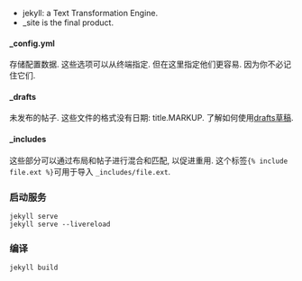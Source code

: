 * jekyll: a Text Transformation Engine.
* _site is the final product.


#### _config.yml
存储配置数据. 这些选项可以从终端指定. 但在这里指定他们更容易. 因为你不必记住它们.

#### _drafts
未发布的帖子. 这些文件的格式没有日期: title.MARKUP. 了解如何使用[drafts草稿](https://jekyllrb.com/docs/drafts/).

#### _includes
这些部分可以通过布局和帖子进行混合和匹配, 以促进重用. 这个标签`{% include file.ext %}`可用于导入 `_includes/file.ext`.

### 启动服务
```
jekyll serve
jekyll serve --livereload
```

### 编译
```
jekyll build
```




